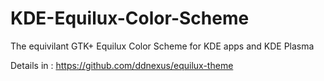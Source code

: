 # KDE-Equilux-Color-Scheme
The equivilant GTK+ Equilux Color Scheme for KDE apps and KDE Plasma

Details in : https://github.com/ddnexus/equilux-theme
